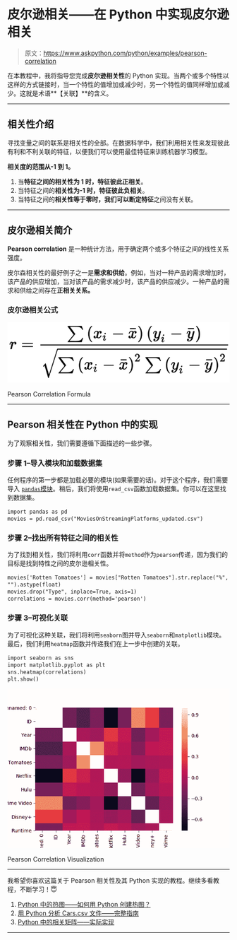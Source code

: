 # 皮尔逊相关——在 Python 中实现皮尔逊相关

> 原文：<https://www.askpython.com/python/examples/pearson-correlation>

在本教程中，我将指导您完成**皮尔逊相关性**的 Python 实现。当两个或多个特性以这样的方式链接时，当一个特性的值增加或减少时，另一个特性的值同样增加或减少。这就是术语**【关联】**的含义。

* * *

## 相关性介绍

寻找变量之间的联系是相关性的全部。在数据科学中，我们利用相关性来发现彼此有利和不利关联的特征，以便我们可以使用最佳特征来训练机器学习模型。

**相关度的范围从-1 到 1。**

1.  当**特征之间的相关性为 1 时，特征彼此正相关**。
2.  当特征之间的**相关性为-1 时，特征彼此负相关**。
3.  当特征之间的**相关性等于零时，我们可以断定特征**之间没有关联。

* * *

## 皮尔逊相关简介

**Pearson correlation** 是一种统计方法，用于确定两个或多个特征之间的线性关系强度。

皮尔森相关性的最好例子之一是**需求和供给**。例如，当对一种产品的需求增加时，该产品的供应增加，当对该产品的需求减少时，该产品的供应减少。一种产品的需求和供给之间存在**正相关关系。**

### 皮尔逊相关公式

![Pearson Correlation Formula](img/de2aa6b5b4898549bb9f6ddbe157aa0d.png)

Pearson Correlation Formula

* * *

## Pearson 相关性在 Python 中的实现

为了观察相关性，我们需要遵循下面描述的一些步骤。

### 步骤 1–导入模块和加载数据集

任何程序的第一步都是加载必要的模块(如果需要的话)。对于这个程序，我们需要导入 [`pandas`模块](https://www.askpython.com/python-modules/pandas/python-pandas-module-tutorial)。稍后，我们将使用`read_csv`函数加载数据集。你可以在这里找到数据集。

```
import pandas as pd
movies = pd.read_csv("MoviesOnStreamingPlatforms_updated.csv")

```

### 步骤 2–找出所有特征之间的相关性

为了找到相关性，我们将利用`corr`函数并将`method`作为`pearson`传递，因为我们的目标是找到特性之间的皮尔逊相关性。

```
movies['Rotten Tomatoes'] = movies["Rotten Tomatoes"].str.replace("%", "").astype(float)
movies.drop("Type", inplace=True, axis=1)
correlations = movies.corr(method='pearson')

```

### 步骤 3–可视化关联

为了可视化这种关联，我们将利用`seaborn`图并导入`seaborn`和`matplotlib`模块。最后，我们利用`heatmap`函数并传递我们在上一步中创建的关联。

```
import seaborn as sns
import matplotlib.pyplot as plt
sns.heatmap(correlations)
plt.show()

```

![Pearson Correlation Visualization](img/4fcb0a9f5a4c13cd884fd2b90e2b8cb6.png)

Pearson Correlation Visualization

* * *

我希望你喜欢这篇关于 Pearson 相关性及其 Python 实现的教程。继续多看教程，不断学习！😇

1.  [Python 中的热图——如何用 Python 创建热图？](https://www.askpython.com/python/examples/heatmaps-in-python)
2.  [用 Python 分析 Cars.csv 文件——完整指南](https://www.askpython.com/python/examples/analyzing-cars-dataset-in-python)
3.  [Python 中的相关矩阵——实际实现](https://www.askpython.com/python/examples/correlation-matrix-in-python)

* * *